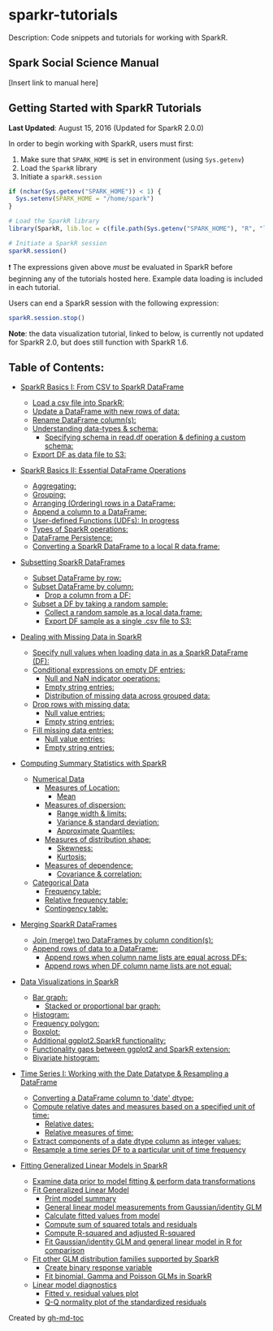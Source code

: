 # sparkr-tutorials

Description: Code snippets and tutorials for working with SparkR.

## Spark Social Science Manual

[Insert link to manual here]

## Getting Started with SparkR Tutorials

**Last Updated**: August 15, 2016 (Updated for SparkR 2.0.0)

In order to begin working with SparkR, users must first:

1. Make sure that `SPARK_HOME` is set in environment (using `Sys.getenv`)
2. Load the `SparkR` library
3. Initiate a `sparkR.session`

```r
if (nchar(Sys.getenv("SPARK_HOME")) < 1) {
  Sys.setenv(SPARK_HOME = "/home/spark")
}

# Load the SparkR library
library(SparkR, lib.loc = c(file.path(Sys.getenv("SPARK_HOME"), "R", "lib")))

# Initiate a SparkR session
sparkR.session()
```

:heavy_exclamation_mark: The expressions given above _must_ be evaluated in SparkR before beginning any of the tutorials hosted here. Example data loading is included in each tutorial.

Users can end a SparkR session with the following expression:

```r
sparkR.session.stop()
```

**Note**: the data visualization tutorial, linked to below, is currently not updated for SparkR 2.0, but does still function with SparkR 1.6.

## Table of Contents:

* [SparkR Basics I: From CSV to SparkR DataFrame](https://github.com/UrbanInstitute/sparkr-tutorials/blob/master/sparkr-basics-1.md#sparkr-basics-i-from-csv-to-sparkr-dataframe)
    * [Load a csv file into SparkR:](https://github.com/UrbanInstitute/sparkr-tutorials/blob/master/sparkr-basics-1.md#load-a-csv-file-into-sparkr)
    * [Update a DataFrame with new rows of data:](https://github.com/UrbanInstitute/sparkr-tutorials/blob/master/sparkr-basics-1.md#update-a-dataframe-with-new-rows-of-data)
    * [Rename DataFrame column(s):](https://github.com/UrbanInstitute/sparkr-tutorials/blob/master/sparkr-basics-1.md#rename-dataframe-columns)
    * [Understanding data\-types &amp; schema:](https://github.com/UrbanInstitute/sparkr-tutorials/blob/master/sparkr-basics-1.md#understanding-data-types--schema)
      * [Specifying schema in read\.df operation &amp; defining a custom schema:](https://github.com/UrbanInstitute/sparkr-tutorials/blob/master/sparkr-basics-1.md#specifying-schema-in-readdf-operation--defining-a-custom-schema)
    * [Export DF as data file to S3:](https://github.com/UrbanInstitute/sparkr-tutorials/blob/master/sparkr-basics-1.md#export-df-as-data-file-to-s3)

* [SparkR Basics II: Essential DataFrame Operations](https://github.com/UrbanInstitute/sparkr-tutorials/blob/master/sparkr-basics-2.md#sparkr-basics-ii-essential-dataframe-operations)
    * [Aggregating:](https://github.com/UrbanInstitute/sparkr-tutorials/blob/master/sparkr-basics-2.md#aggregating)
    * [Grouping:](https://github.com/UrbanInstitute/sparkr-tutorials/blob/master/sparkr-basics-2.md#grouping)
    * [Arranging (Ordering) rows in a DataFrame:](https://github.com/UrbanInstitute/sparkr-tutorials/blob/master/sparkr-basics-2.md#arranging-ordering-rows-in-a-dataframe)
    * [Append a column to a DataFrame:](https://github.com/UrbanInstitute/sparkr-tutorials/blob/master/sparkr-basics-2.md#append-a-column-to-a-dataframe)
    * [User\-defined Functions (UDFs): In progress](https://github.com/UrbanInstitute/sparkr-tutorials/blob/master/sparkr-basics-2.md#user-defined-functions-udfs-in-progress)
    * [Types of SparkR operations:](https://github.com/UrbanInstitute/sparkr-tutorials/blob/master/sparkr-basics-2.md#types-of-sparkr-operations)
    * [DataFrame Persistence:](https://github.com/UrbanInstitute/sparkr-tutorials/blob/master/sparkr-basics-2.md#dataframe-persistence)
    * [Converting a SparkR DataFrame to a local R data\.frame:](https://github.com/UrbanInstitute/sparkr-tutorials/blob/master/sparkr-basics-2.md#converting-a-sparkr-dataframe-to-a-local-r-dataframe)

* [Subsetting SparkR DataFrames](https://github.com/UrbanInstitute/sparkr-tutorials/blob/master/subsetting.md#subsetting-sparkr-dataframes#subsetting-sparkr-dataframes)
    * [Subset DataFrame by row:](https://github.com/UrbanInstitute/sparkr-tutorials/blob/master/subsetting.md#subsetting-sparkr-dataframes#subset-dataframe-by-row)
    * [Subset DataFrame by column:](https://github.com/UrbanInstitute/sparkr-tutorials/blob/master/subsetting.md#subsetting-sparkr-dataframes#subset-dataframe-by-column)
      * [Drop a column from a DF:](https://github.com/UrbanInstitute/sparkr-tutorials/blob/master/subsetting.md#subsetting-sparkr-dataframes#drop-a-column-from-a-df)
    * [Subset a DF by taking a random sample:](https://github.com/UrbanInstitute/sparkr-tutorials/blob/master/subsetting.md#subsetting-sparkr-dataframes#subset-a-df-by-taking-a-random-sample)
      * [Collect a random sample as a local data\.frame:](https://github.com/UrbanInstitute/sparkr-tutorials/blob/master/subsetting.md#subsetting-sparkr-dataframes#collect-a-random-sample-as-a-local-dataframe)
      * [Export DF sample as a single \.csv file to S3:](https://github.com/UrbanInstitute/sparkr-tutorials/blob/master/subsetting.md#subsetting-sparkr-dataframes#export-df-sample-as-a-single-csv-file-to-s3)

* [Dealing with Missing Data in SparkR](https://github.com/UrbanInstitute/sparkr-tutorials/blob/master/missing-data.md#dealing-with-missing-data-in-sparkr#dealing-with-missing-data-in-sparkr)
    * [Specify null values when loading data in as a SparkR DataFrame (DF):](https://github.com/UrbanInstitute/sparkr-tutorials/blob/master/missing-data.md#dealing-with-missing-data-in-sparkr#specify-null-values-when-loading-data-in-as-a-sparkr-dataframe-df)
    * [Conditional expressions on empty DF entries:](https://github.com/UrbanInstitute/sparkr-tutorials/blob/master/missing-data.md#dealing-with-missing-data-in-sparkr#conditional-expressions-on-empty-df-entries)
      * [Null and NaN indicator operations:](https://github.com/UrbanInstitute/sparkr-tutorials/blob/master/missing-data.md#dealing-with-missing-data-in-sparkr#null-and-nan-indicator-operations)
      * [Empty string entries:](https://github.com/UrbanInstitute/sparkr-tutorials/blob/master/missing-data.md#dealing-with-missing-data-in-sparkr#empty-string-entries)
      * [Distribution of missing data across grouped data:](https://github.com/UrbanInstitute/sparkr-tutorials/blob/master/missing-data.md#dealing-with-missing-data-in-sparkr#distribution-of-missing-data-across-grouped-data)
    * [Drop rows with missing data:](https://github.com/UrbanInstitute/sparkr-tutorials/blob/master/missing-data.md#dealing-with-missing-data-in-sparkr#drop-rows-with-missing-data)
      * [Null value entries:](https://github.com/UrbanInstitute/sparkr-tutorials/blob/master/missing-data.md#dealing-with-missing-data-in-sparkr#null-value-entries)
      * [Empty string entries:](https://github.com/UrbanInstitute/sparkr-tutorials/blob/master/missing-data.md#dealing-with-missing-data-in-sparkr#empty-string-entries-1)
    * [Fill missing data entries:](https://github.com/UrbanInstitute/sparkr-tutorials/blob/master/missing-data.md#dealing-with-missing-data-in-sparkr#fill-missing-data-entries)
      * [Null value entries:](https://github.com/UrbanInstitute/sparkr-tutorials/blob/master/missing-data.md#dealing-with-missing-data-in-sparkr#null-value-entries-1)
      * [Empty string entries:](https://github.com/UrbanInstitute/sparkr-tutorials/blob/master/missing-data.md#dealing-with-missing-data-in-sparkr#empty-string-entries-2)

* [Computing Summary Statistics with SparkR](https://github.com/UrbanInstitute/sparkr-tutorials/blob/master/summary-statistics.md#computing-summary-statistics-with-sparkr#computing-summary-statistics-with-sparkr)
  * [Numerical Data](https://github.com/UrbanInstitute/sparkr-tutorials/blob/master/summary-statistics.md#computing-summary-statistics-with-sparkr#numerical-data)
    * [Measures of Location:](https://github.com/UrbanInstitute/sparkr-tutorials/blob/master/summary-statistics.md#computing-summary-statistics-with-sparkr#measures-of-location)
      * [Mean](https://github.com/UrbanInstitute/sparkr-tutorials/blob/master/summary-statistics.md#computing-summary-statistics-with-sparkr#mean)
    * [Measures of dispersion:](https://github.com/UrbanInstitute/sparkr-tutorials/blob/master/summary-statistics.md#computing-summary-statistics-with-sparkr#measures-of-dispersion)
      * [Range width &amp; limits:](https://github.com/UrbanInstitute/sparkr-tutorials/blob/master/summary-statistics.md#computing-summary-statistics-with-sparkr#range-width--limits)
      * [Variance &amp; standard deviation:](https://github.com/UrbanInstitute/sparkr-tutorials/blob/master/summary-statistics.md#computing-summary-statistics-with-sparkr#variance--standard-deviation)
      * [Approximate Quantiles:](https://github.com/UrbanInstitute/sparkr-tutorials/blob/master/summary-statistics.md#computing-summary-statistics-with-sparkr#approximate-quantiles)
    * [Measures of distribution shape:](https://github.com/UrbanInstitute/sparkr-tutorials/blob/master/summary-statistics.md#computing-summary-statistics-with-sparkr#measures-of-distribution-shape)
      * [Skewness:](https://github.com/UrbanInstitute/sparkr-tutorials/blob/master/summary-statistics.md#computing-summary-statistics-with-sparkr#skewness)
      * [Kurtosis:](https://github.com/UrbanInstitute/sparkr-tutorials/blob/master/summary-statistics.md#computing-summary-statistics-with-sparkr#kurtosis)
    * [Measures of dependence:](https://github.com/UrbanInstitute/sparkr-tutorials/blob/master/summary-statistics.md#computing-summary-statistics-with-sparkr#measures-of-dependence)
      * [Covariance &amp; correlation:](https://github.com/UrbanInstitute/sparkr-tutorials/blob/master/summary-statistics.md#computing-summary-statistics-with-sparkr#covariance--correlation)
  * [Categorical Data](https://github.com/UrbanInstitute/sparkr-tutorials/blob/master/summary-statistics.md#computing-summary-statistics-with-sparkr#categorical-data)
      * [Frequency table:](https://github.com/UrbanInstitute/sparkr-tutorials/blob/master/summary-statistics.md#computing-summary-statistics-with-sparkr#frequency-table)
      * [Relative frequency table:](https://github.com/UrbanInstitute/sparkr-tutorials/blob/master/summary-statistics.md#computing-summary-statistics-with-sparkr#relative-frequency-table)
      * [Contingency table:](https://github.com/UrbanInstitute/sparkr-tutorials/blob/master/summary-statistics.md#computing-summary-statistics-with-sparkr#contingency-table)

* [Merging SparkR DataFrames](https://github.com/UrbanInstitute/sparkr-tutorials/blob/master/merging.md#merging-sparkr-dataframes#merging-sparkr-dataframes)
    * [Join (merge) two DataFrames by column condition(s):](https://github.com/UrbanInstitute/sparkr-tutorials/blob/master/merging.md#merging-sparkr-dataframes#join-merge-two-dataframes-by-column-conditions)
    * [Append rows of data to a DataFrame:](https://github.com/UrbanInstitute/sparkr-tutorials/blob/master/merging.md#merging-sparkr-dataframes#append-rows-of-data-to-a-dataframe)
      * [Append rows when column name lists are equal across DFs:](https://github.com/UrbanInstitute/sparkr-tutorials/blob/master/merging.md#merging-sparkr-dataframes#append-rows-when-column-name-lists-are-equal-across-dfs)
      * [Append rows when DF column name lists are not equal:](https://github.com/UrbanInstitute/sparkr-tutorials/blob/master/merging.md#merging-sparkr-dataframes#append-rows-when-df-column-name-lists-are-not-equal)

* [Data Visualizations in SparkR](https://github.com/UrbanInstitute/sparkr-tutorials/blob/master/visualizations.md#data-visualizations-in-sparkr#data-visualizations-in-sparkr)
    * [Bar graph:](https://github.com/UrbanInstitute/sparkr-tutorials/blob/master/visualizations.md#data-visualizations-in-sparkr#bar-graph)
      * [Stacked or proportional bar graph:](https://github.com/UrbanInstitute/sparkr-tutorials/blob/master/visualizations.md#data-visualizations-in-sparkr#stacked-or-proportional-bar-graph)
    * [Histogram:](https://github.com/UrbanInstitute/sparkr-tutorials/blob/master/visualizations.md#data-visualizations-in-sparkr#histogram)
    * [Frequency polygon:](https://github.com/UrbanInstitute/sparkr-tutorials/blob/master/visualizations.md#data-visualizations-in-sparkr#frequency-polygon)
    * [Boxplot:](https://github.com/UrbanInstitute/sparkr-tutorials/blob/master/visualizations.md#data-visualizations-in-sparkr#boxplot)
    * [Additional ggplot2\.SparkR functionality:](https://github.com/UrbanInstitute/sparkr-tutorials/blob/master/visualizations.md#data-visualizations-in-sparkr#additional-ggplot2sparkr-functionality)
    * [Functionality gaps between ggplot2 and SparkR extension:](https://github.com/UrbanInstitute/sparkr-tutorials/blob/master/visualizations.md#data-visualizations-in-sparkr#functionality-gaps-between-ggplot2-and-sparkr-extension)
    * [Bivariate histogram:](https://github.com/UrbanInstitute/sparkr-tutorials/blob/master/visualizations.md#data-visualizations-in-sparkr#bivariate-histogram)

* [Time Series I: Working with the Date Datatype &amp; Resampling a DataFrame](https://github.com/UrbanInstitute/sparkr-tutorials/blob/master/timeseries-1.md#time-series-i-working-with-t%20%20%20%20%20%20%20%20%20%20%20%20%20%20%20he-date-datatype--resampling-a-dataframe#time-series-i-working-with-the-date-datatype--resampling-a-dataframe)
    * [Converting a DataFrame column to 'date' dtype:](https://github.com/UrbanInstitute/sparkr-tutorials/blob/master/timeseries-1.md#time-series-i-working-with-t%20%20%20%20%20%20%20%20%20%20%20%20%20%20%20he-date-datatype--resampling-a-dataframe#converting-a-dataframe-column-to-date-dtype)
    * [Compute relative dates and measures based on a specified unit of time:](https://github.com/UrbanInstitute/sparkr-tutorials/blob/master/timeseries-1.md#time-series-i-working-with-t%20%20%20%20%20%20%20%20%20%20%20%20%20%20%20he-date-datatype--resampling-a-dataframe#compute-relative-dates-and-measures-based-on-a-specified-unit-of-time)
      * [Relative dates:](https://github.com/UrbanInstitute/sparkr-tutorials/blob/master/timeseries-1.md#time-series-i-working-with-t%20%20%20%20%20%20%20%20%20%20%20%20%20%20%20he-date-datatype--resampling-a-dataframe#relative-dates)
      * [Relative measures of time:](https://github.com/UrbanInstitute/sparkr-tutorials/blob/master/timeseries-1.md#time-series-i-working-with-t%20%20%20%20%20%20%20%20%20%20%20%20%20%20%20he-date-datatype--resampling-a-dataframe#relative-measures-of-time)
    * [Extract components of a date dtype column as integer values:](https://github.com/UrbanInstitute/sparkr-tutorials/blob/master/timeseries-1.md#time-series-i-working-with-t%20%20%20%20%20%20%20%20%20%20%20%20%20%20%20he-date-datatype--resampling-a-dataframe#extract-components-of-a-date-dtype-column-as-integer-values)
    * [Resample a time series DF to a particular unit of time frequency](https://github.com/UrbanInstitute/sparkr-tutorials/blob/master/timeseries-1.md#time-series-i-working-with-t%20%20%20%20%20%20%20%20%20%20%20%20%20%20%20he-date-datatype--resampling-a-dataframe#resample-a-time-series-df-to-a-particular-unit-of-time-frequency)

* [Fitting Generalized Linear Models in SparkR](https://github.com/UrbanInstitute/sparkr-tutorials/blob/master/glm.md#fitting-generalized-linear-models-in-sparkr)
    * [Examine data prior to model fitting &amp; perform data transformations](https://github.com/UrbanInstitute/sparkr-tutorials/blob/master/glm.md#examine-data-prior-to-model-fitting--perform-data-transformations)
    * [Fit Generalized Linear Model](https://github.com/UrbanInstitute/sparkr-tutorials/blob/master/glm.md#fit-generalized-linear-model)
      * [Print model summary](https://github.com/UrbanInstitute/sparkr-tutorials/blob/master/glm.md#print-model-summary)
      * [General linear model measurements from Gaussian/identity GLM](https://github.com/UrbanInstitute/sparkr-tutorials/blob/master/glm.md#general-linear-model-measurements-from-gaussianidentity-glm)
      * [Calculate fitted values from model](https://github.com/UrbanInstitute/sparkr-tutorials/blob/master/glm.md#calculate-fitted-values-from-model)
      * [Compute sum of squared totals and residuals](https://github.com/UrbanInstitute/sparkr-tutorials/blob/master/glm.md#compute-sum-of-squared-totals-and-residuals)
      * [Compute R\-squared and adjusted R\-squared](https://github.com/UrbanInstitute/sparkr-tutorials/blob/master/glm.md#compute-r-squared-and-adjusted-r-squared)
      * [Fit Gaussian/identity GLM and general linear model in R for comparison](https://github.com/UrbanInstitute/sparkr-tutorials/blob/master/glm.md#fit-gaussianidentity-glm-and-general-linear-model-in-r-for-comparison)
    * [Fit other GLM distribution families supported by SparkR](https://github.com/UrbanInstitute/sparkr-tutorials/blob/master/glm.md#fit-other-glm-distribution-families-supported-by-sparkr)
      * [Create binary response variable](https://github.com/UrbanInstitute/sparkr-tutorials/blob/master/glm.md#create-binary-response-variable)
      * [Fit binomial, Gamma and Poisson GLMs in SparkR](https://github.com/UrbanInstitute/sparkr-tutorials/blob/master/glm.md#fit-binomial-gamma-and-poisson-glms-in-sparkr)
    * [Linear model diagnostics](https://github.com/UrbanInstitute/sparkr-tutorials/blob/master/glm.md#linear-model-diagnostics)
      * [Fitted v\. residual values plot](https://github.com/UrbanInstitute/sparkr-tutorials/blob/master/glm.md#fitted-v-residual-values-plot)
      * [Q\-Q normality plot of the standardized residuals](https://github.com/UrbanInstitute/sparkr-tutorials/blob/master/glm.md#q-q-normality-plot-of-the-standardized-residuals)

Created by [gh-md-toc](https://github.com/ekalinin/github-markdown-toc.go)